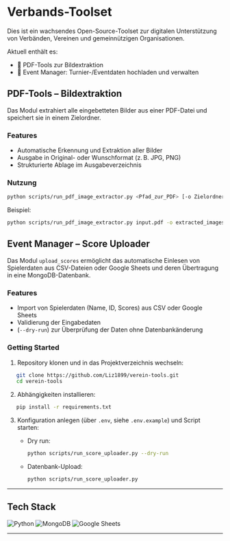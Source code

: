 # Verbands-Toolset

Dies ist ein wachsendes Open-Source-Toolset zur digitalen Unterstützung von Verbänden, Vereinen und gemeinnützigen Organisationen.

Aktuell enthält es:
- 📄 PDF-Tools zur Bildextraktion
- 🎯 Event Manager: Turnier-/Eventdaten hochladen und verwalten

## PDF-Tools – Bildextraktion

Das Modul extrahiert alle eingebetteten Bilder aus einer PDF-Datei und speichert sie in einem Zielordner.

### Features
- Automatische Erkennung und Extraktion aller Bilder
- Ausgabe in Original- oder Wunschformat (z. B. JPG, PNG)
- Strukturierte Ablage im Ausgabeverzeichnis

### Nutzung

```bash
python scripts/run_pdf_image_extractor.py <Pfad_zur_PDF> [-o Zielordner] [-e Bildformat]`
```

Beispiel:
```bash
python scripts/run_pdf_image_extractor.py input.pdf -o extracted_images -e jpg
```

## Event Manager – Score Uploader

Das Modul `upload_scores` ermöglicht das automatische Einlesen von Spielerdaten aus CSV-Dateien oder Google Sheets und deren Übertragung in eine MongoDB-Datenbank.

### Features
- Import von Spielerdaten (Name, ID, Scores) aus CSV oder Google Sheets
- Validierung der Eingabedaten
- (`--dry-run`) zur Überprüfung der Daten ohne Datenbankänderung

### Getting Started

1. Repository klonen und in das Projektverzeichnis wechseln:

```bash
   git clone https://github.com/Liz1899/verein-tools.git
   cd verein-tools
```

2. Abhängigkeiten installieren:
   
```bash
   pip install -r requirements.txt
```

3. Konfiguration anlegen (über `.env`, siehe `.env.example`) und Script starten:

   - Dry run:
     ```bash
     python scripts/run_score_uploader.py --dry-run
     ```
   - Datenbank-Upload:
     ```bash
     python scripts/run_score_uploader.py
     ```

---

## Tech Stack

![Python](https://img.shields.io/badge/Python-3.10+-blue?logo=python)
![MongoDB](https://img.shields.io/badge/MongoDB-Database-green?logo=mongodb)
![Google Sheets](https://img.shields.io/badge/Google%20Sheets-API-34A853?logo=googlesheets)

---